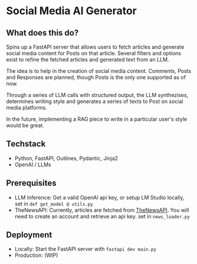 # Social Media AI Generator

## What does this do?

Spins up a FastAPI server that allows users to fetch articles and generate social media content for Posts on that article. Several filters and options exist to refine the fetched articles and generated text from an LLM.

The idea is to help in the creation of social media content. Comments, Posts and Responses are planned, though Posts is the only one supported as of now.

Through a series of LLM calls with structured output, the LLM synthezises, determines writing style and generates a series of texts to Post on social media platforms.

In the future, implementing a RAG piece to write in a particular user's style would be great.

## Techstack

- Python, FastAPI, Outlines, Pydantic, Jinja2
- OpenAI / LLMs

## Prerequisites

- LLM Inference: Get a valid OpenAI api key, or setup LM Studio locally, set in `def get_model @ utils.py`
- TheNewsAPI: Currently, articles are fetched from [TheNewsAPI](https://www.thenewsapi.com/). You will need to create an account and retrieve an api key. set in `news_loader.py`

## Deployment

- Locally: Start the FastAPI server with `fastapi dev main.py`
- Production: (WIP)
